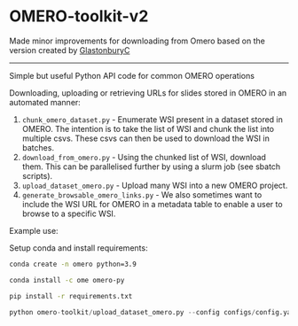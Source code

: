 # OMERO-toolkit-v2
Made minor improvements for downloading from Omero based on the version created by [GlastonburyC](https://github.com/GlastonburyC/OMERO-toolkit)

------------------------------------------------------------------------------------------------------
Simple but useful Python API code for common OMERO operations

Downloading, uploading or retrieving URLs for slides stored in OMERO in an automated manner:

1. `chunk_omero_dataset.py` - Enumerate WSI present in a dataset stored in OMERO. The intention is to take the list of WSI and chunk the list into multiple csvs. These csvs can then be used to download the WSI in batches.
2. `download_from_omero.py` - Using the chunked list of WSI, download them. This can be parallelised further by using a slurm job (see sbatch scripts).
3. `upload_dataset_omero.py` - Upload many WSI into a new OMERO project.
4. `generate_browsable_omero_links.py` - We also sometimes want to include the WSI URL for OMERO in a metadata table to enable a user to browse to a specific WSI.



Example use:

Setup conda and install requirements:

```bash
conda create -n omero python=3.9
```

```bash
conda install -c ome omero-py
```

```bash
pip install -r requirements.txt
```

```python
python omero-toolkit/upload_dataset_omero.py --config configs/config.yaml --directory directory/to/wsi/ --threads 8
```

